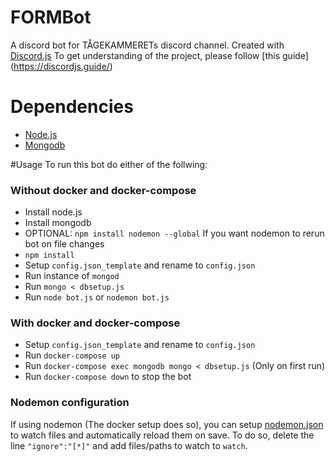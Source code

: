 # FORMBot
A discord bot for TÅGEKAMMERETs discord channel.
Created with [Discord.js](https://discord.js.org/#/)
To get understanding of the project, please follow [this guide] (https://discordjs.guide/)

# Dependencies
- [Node.js](https://nodejs.org/)
- [Mongodb](https://www.mongodb.com)

#Usage
To run this bot do either of the follwing:

### Without docker and docker-compose
- Install node.js
- Install mongodb
- OPTIONAL: `npm install nodemon --global` If you want nodemon to rerun bot on file changes
- `npm install`
- Setup `config.json_template` and rename to `config.json` 
- Run instance of `mongod`
- Run `mongo < dbsetup.js`
- Run `node bot.js` or `nodemon bot.js`

### With docker and docker-compose
- Setup `config.json_template` and rename to `config.json` 
- Run `docker-compose up`
- Run `docker-compose exec mongodb mongo < dbsetup.js` (Only on first run)
- Run `docker-compose down`  to stop the bot

### Nodemon configuration
If using nodemon (The docker setup does so), you can setup [nodemon.json](./nodemon.json) to watch files and automatically reload them on save.
To do so, delete the line `"ignore":"[*]"` and add files/paths to watch to `watch`.
